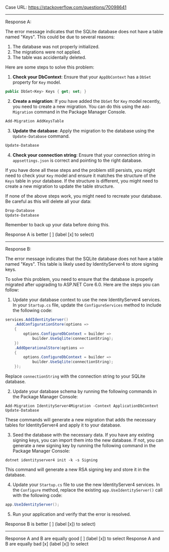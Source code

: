 Case URL: https://stackoverflow.com/questions/70098641

------
Response A:

The error message indicates that the SQLite database does not have a table named "Keys". This could be due to several reasons:

1. The database was not properly initialized.
2. The migrations were not applied.
3. The table was accidentally deleted.

Here are some steps to solve this problem:

1. **Check your DbContext**: Ensure that your `AppDbContext` has a `DbSet` property for `Key` model.

```csharp
public DbSet<Key> Keys { get; set; }
```

2. **Create a migration**: If you have added the `DbSet` for `Key` model recently, you need to create a new migration. You can do this using the `Add-Migration` command in the Package Manager Console.

```powershell
Add-Migration AddKeysTable
```

3. **Update the database**: Apply the migration to the database using the `Update-Database` command.

```powershell
Update-Database
```

4. **Check your connection string**: Ensure that your connection string in `appsettings.json` is correct and pointing to the right database.

If you have done all these steps and the problem still persists, you might need to check your `Key` model and ensure it matches the structure of the `Keys` table in your database. If the structure is different, you might need to create a new migration to update the table structure.

If none of the above steps work, you might need to recreate your database. Be careful as this will delete all your data:

```powershell
Drop-Database
Update-Database
```

Remember to back up your data before doing this.

Response A is better [ ] (label [x] to select)

-------
Response B:



The error message indicates that the SQLite database does not have a table named "Keys". This table is likely used by IdentityServer4 to store signing keys.

To solve this problem, you need to ensure that the database is properly migrated after upgrading to ASP.NET Core 6.0. Here are the steps you can follow:

1. Update your database context to use the new IdentityServer4 services. In your `Startup.cs` file, update the `ConfigureServices` method to include the following code:

```csharp
services.AddIdentityServer()
    .AddConfigurationStore(options =>
    {
        options.ConfigureDbContext = builder =>
            builder.UseSqlite(connectionString);
    })
    .AddOperationalStore(options =>
    {
        options.ConfigureDbContext = builder =>
            builder.UseSqlite(connectionString);
    });
```

Replace `connectionString` with the connection string to your SQLite database.

2. Update your database schema by running the following commands in the Package Manager Console:

```
Add-Migration IdentityServer4Migration -Context ApplicationDbContext
Update-Database
```

These commands will generate a new migration that adds the necessary tables for IdentityServer4 and apply it to your database.

3. Seed the database with the necessary data. If you have any existing signing keys, you can import them into the new database. If not, you can generate a new signing key by running the following command in the Package Manager Console:

```
dotnet identityserver4 init -k -s Signing
```

This command will generate a new RSA signing key and store it in the database.

4. Update your `Startup.cs` file to use the new IdentityServer4 services. In the `Configure` method, replace the existing `app.UseIdentityServer()` call with the following code:

```csharp
app.UseIdentityServer();
```

5. Run your application and verify that the error is resolved.

Response B is better [ ] (label [x]) to select)

-------

Response A and B are equally good [ ] (label [x]) to select
Response A and B are equally bad [x] (label [x]) to select
